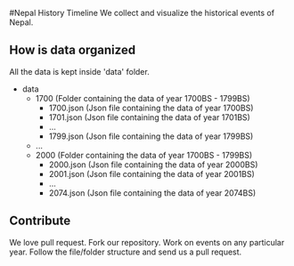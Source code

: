 #Nepal History Timeline
We collect and visualize the historical events of Nepal.

## How is data organized
All the data is kept inside 'data' folder.
- data
	- 1700 (Folder containing the data of year 1700BS - 1799BS)
		- 1700.json (Json file containing the data of year 1700BS)
		- 1701.json (Json file containing the data of year 1701BS)
		- ...
		- 1799.json (Json file containing the data of year 1799BS)
	- ...
	- 2000 (Folder containing the data of year 1700BS - 1799BS)
		- 2000.json (Json file containing the data of year 2000BS)
		- 2001.json (Json file containing the data of year 2001BS)
		- ...
		- 2074.json (Json file containing the data of year 2074BS)


## Contribute
We love pull request. Fork our repository. Work on events on any particular year. Follow the file/folder structure and send us a pull request.